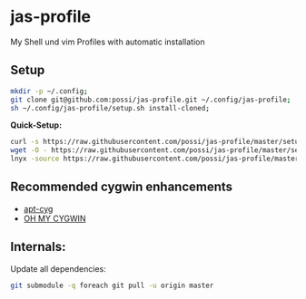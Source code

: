 jas-profile
===========

My Shell und vim Profiles with automatic installation

Setup
-----

```bash
mkdir -p ~/.config;
git clone git@github.com:possi/jas-profile.git ~/.config/jas-profile;
sh ~/.config/jas-profile/setup.sh install-cloned;
```

**Quick-Setup:**
```bash
curl -s https://raw.githubusercontent.com/possi/jas-profile/master/setup.sh | bash; # or
wget -O - https://raw.githubusercontent.com/possi/jas-profile/master/setup.sh | bash; # or
lnyx -source https://raw.githubusercontent.com/possi/jas-profile/master/setup.sh | bash;
```

Recommended cygwin enhancements
-------------------------------
* [apt-cyg](https://github.com/transcode-open/apt-cyg)
* [OH MY CYGWIN](https://github.com/haithembelhaj/oh-my-cygwin)


Internals:
----------

Update all dependencies:
```bash
git submodule -q foreach git pull -u origin master
```
